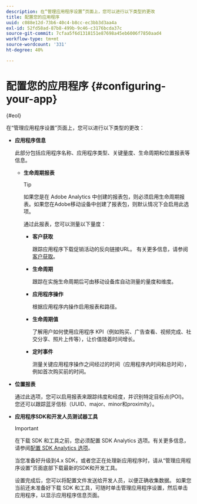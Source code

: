 ```yaml
---
description: 在“管理应用程序设置”页面上，您可以进行以下类型的更改
title: 配置您的应用程序
uuid: c088e12d-73b6-40c4-b8cc-ec3bb3d3aa4a
exl-id: 52fd58ad-87b8-499b-9c46-c3176bcda37c
source-git-commit: 7cfaa5f6d1318151e87698a45eb6006f7850aad4
workflow-type: tm+mt
source-wordcount: '331'
ht-degree: 40%

---
```


# 配置您的应用程序 {#configuring-your-app}

{#eol}

在“管理应用程序设置”页面上，您可以进行以下类型的更改：

* **应用程序信息**

   此部分包括应用程序名称、应用程序类型、关键量度、生命周期和位置报表等信息。

   * **生命周期报表**

      >[!TIP]
      >
      >如果您是在 Adobe Analytics 中创建的报表包，则必须启用生命周期报表。如果您在Adobe移动设备中创建了报表包，则默认情况下会启用此选项。

      通过此报表，您可以测量以下量度：

      * **客户获取**

         跟踪应用程序下载促销活动的反向链接URL。 有关更多信息，请参阅[客户获取](/help/using/acquisition-main/acquisition-main.md)。

      * **生命周期**

         跟踪在实施生命周期后可由移动设备库自动测量的量度和维度。

      * **应用程序操作**

         根据应用程序内操作启用报表和路径。

      * **生命周期值**

         了解用户如何使用应用程序 KPI（例如购买、广告查看、视频完成、社交分享、照片上传等），让价值随着时间增长。

      * **定时事件**

         测量关键应用程序操作之间经过的时间（应用程序内时间和总时间），例如首次购买前的时间。

* **位置报表**

   通过此选项，您可以启用报表来跟踪纬度和经度，并识别特定目标点(POI)。 您还可以跟踪蓝牙信标（UUID、major、minor和proximity）。

* **应用程序SDK和开发人员测试器工具**

   >[!IMPORTANT]
   >
   >在下载 SDK 和工具之前，您必须配置 SDK Analytics 选项。有关更多信息，请参阅[配置 SDK Analytics 选项](/help/using/c-manage-app-settings/c-mob-confg-app/t-config-analytics/t-config-analytics.md)。

   当您准备好升级到4.x SDK，或者您正在处理新应用程序时，请从“管理应用程序设置”页面底部下载最新的SDK和开发工具。

   设置完成后，您可以将配置文件发送给开发人员，以便正确收集数据。 如果您当前还未准备好下载 SDK 和工具，可随时单击管理应用程序设置，然后单击应用程序，以显示应用程序信息页面。
